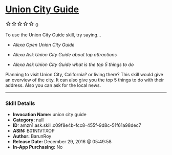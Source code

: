 # [Union City Guide](http://alexa.amazon.com/#skills/amzn1.ask.skill.c09f8e4b-fcc8-455f-9d8c-51f61a98dec7)
![0 stars](../../images/ic_star_border_black_18dp_1x.png)![0 stars](../../images/ic_star_border_black_18dp_1x.png)![0 stars](../../images/ic_star_border_black_18dp_1x.png)![0 stars](../../images/ic_star_border_black_18dp_1x.png)![0 stars](../../images/ic_star_border_black_18dp_1x.png) 0

To use the Union City Guide skill, try saying...

* *Alexa Open Union City Guide*

* *Alexa Ask Union City Guide about top attractions*

* *Alexa Ask Union City Guide what is the top 5 things to do*

Planning to visit Union City, California? or living there? This skill would give an overview of the city. It can also give you the top 5 things to do with their address. Also you can ask for the local news.

***

### Skill Details

* **Invocation Name:** union city guide
* **Category:** null
* **ID:** amzn1.ask.skill.c09f8e4b-fcc8-455f-9d8c-51f61a98dec7
* **ASIN:** B01N1VTXOP
* **Author:** BarunRoy
* **Release Date:** December 29, 2016 @ 05:49:58
* **In-App Purchasing:** No
